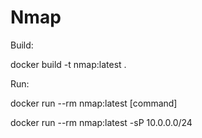 # Nmap

Build:

docker build -t nmap:latest .

Run:

docker run --rm nmap:latest [command]

docker run --rm nmap:latest -sP 10.0.0.0/24

